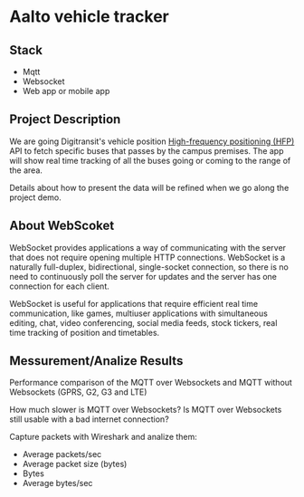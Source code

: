 # Aalto vehicle tracker

## Stack

* Mqtt
* Websocket
* Web app or mobile app

## Project Description

We are going Digitransit's vehicle position [High-frequency positioning (HFP)](https://digitransit.fi/en/developers/apis/4-realtime-api/vehicle-positions/) API to fetch specific buses that passes by the campus premises. The app will show real time tracking of all the buses going or coming to the range of the area.

Details about how to present the data will be refined when we go along the project demo.

## About WebScoket

WebSocket provides applications a way of communicating with the server that does not require opening multiple HTTP connections. WebSocket is a naturally full-duplex,
bidirectional, single-socket connection, so there is no need to continuously poll the server for updates and the server has one connection for each client.

WebSocket is useful for applications that require efficient real time communication, like games, multiuser applications with simultaneous
editing, chat, video conferencing, social media feeds, stock tickers, real time tracking of position and timetables.

## Messurement/Analize Results
Performance comparison of the MQTT over Websockets and MQTT without Websockets (GPRS, G2, G3 and LTE)

How much slower is MQTT over Websockets?
Is MQTT over Websockets still usable with a bad internet connection?

Capture packets with Wireshark and analize them:
 * Average packets/sec
 * Average packet size (bytes)
 * Bytes
 * Average bytes/sec